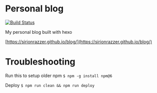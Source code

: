 # Personal blog
[![Build Status](https://travis-ci.org/SirionRazzer/blog.svg?branch=master)](https://travis-ci.org/SirionRazzer/blog)


 My personal blog built with hexo
 
 [https://sirionrazzer.github.io/blog/](https://sirionrazzer.github.io/blog/)

# Troubleshooting
Run this to setup older npm
`$ npm -g install npm@6`

Deploy
`$ npm run clean && npm run deploy`